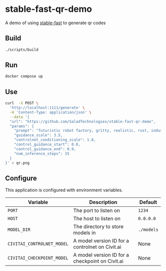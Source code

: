# stable-fast-qr-demo
A demo of using [stable-fast](https://github.com/chengzeyi/stable-fast) to generate qr codes

## Build

```bash
./scripts/build
```

## Run

```bash
docker compose up
```

## Use

```bash
curl  -X POST \
  'http://localhost:1111/generate' \
  -H 'Content-Type: application/json' \
  --data '{
  "url": "https://github.com/SaladTechnologies/stable-fast-qr-demo",
  "params": {
    "prompt": "futuristic robot factory, gritty, realistic, rust, industrial",
    "guidance_scale": 3.5,
    "controlnet_conditioning_scale": 1.8,
    "control_guidance_start": 0.0,
    "control_guidance_end": 0.9,
    "num_inference_steps": 15
  }
}' > qr.png
```

## Configure

This application is configured with environment variables.

| Variable | Description | Default |
| --- | --- | --- |
| `PORT` | The port to listen on | `1234` |
| `HOST` | The host to listen on | `0.0.0.0` |
| `MODEL_DIR` | The directory to store models in | `./models` |
| `CIVITAI_CONTROLNET_MODEL` | A model version ID for a controlnet on Civit.ai | None |
| `CIVITAI_CHECKPOINT_MODEL` | A model version ID for a checkpoint on Civit.ai | None |